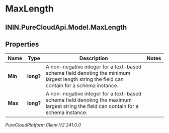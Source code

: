 # MaxLength

## ININ.PureCloudApi.Model.MaxLength

## Properties

|Name | Type | Description | Notes|
|------------ | ------------- | ------------- | -------------|
| **Min** | **long?** | A non-negative integer for a text-based schema field denoting the minimum largest length string the field can contain for a schema instance. | |
| **Max** | **long?** | A non-negative integer for a text-based schema field denoting the maximum largest string the field can contain for a schema instance. | |



_PureCloudPlatform.Client.V2 241.0.0_
